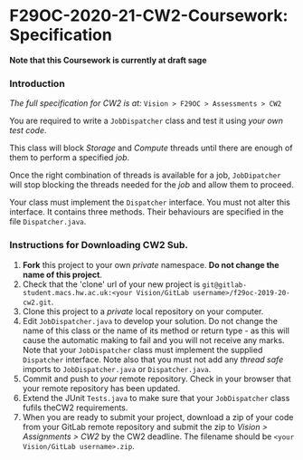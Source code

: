# F29OC-2020-21-CW2-Coursework: Specification

**Note that this Coursework is currently at draft sage**

### Introduction

*The full specification for CW2 is at:* `Vision > F29OC > Assessments > CW2`

You are required to write a `JobDispatcher` class and test it using *your own test code*.

This class will block *Storage* and *Compute* threads until there are enough of them to perform a specified *job*. 

Once the right combination of threads is available for a job, `JobDipatcher` will stop blocking the threads needed for the *job* and allow them to proceed.

Your class must implement the `Dispatcher` interface. You must not alter this interface. It contains three methods. Their behaviours are specified in the file `Dispatcher.java`.

### Instructions for Downloading CW2 Sub.

1. **Fork** this project to your own *private* namespace. **Do not change the name of this project**.
2. Check that the 'clone' url of your new project is ```git@gitlab-student.macs.hw.ac.uk:<your Vision/GitLab username>/f29oc-2019-20-cw2.git```.
3. Clone this project to a *private* local repository on your computer.
4. Edit `JobDispatcher.java` to develop your solution. Do not change the name of this class or the name of its method or return type - as this will cause the automatic making to fail and you will not receive any marks. Note that your `JobDispatcher` class must implement the supplied `Dispatcher` interface. Note also that you must not add any *thread safe* imports to `JobDispatcher.java` or `Dispatcher.java`.
5. Commit and push to *your* remote repository. Check in your browser that your remote repository  has been updated.
6. Extend the JUnit `Tests.java` to make sure that your `JobDispatcher` class fufils theCW2 requirements.
7. When you are ready to submit your project, download a zip of your code from your GitLab remote repository and submit the zip to *Vision > Assignments > CW2* by the CW2 deadline. The filename should be `<your Vision/GitLab username>.zip`.





















